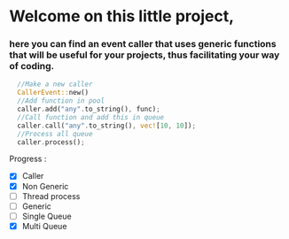 # Welcome on this little project,
### here you can find an event caller that uses generic functions that will be useful for your projects, thus facilitating your way of coding.

```rust
  //Make a new caller
  CallerEvent::new()
  //Add function in pool
  caller.add("any".to_string(), func);
  //Call function and add this in queue
  caller.call("any".to_string(), vec![10, 10]);
  //Process all queue
  caller.process();
```

Progress :
- [x] Caller
- [x] Non Generic
- [ ] Thread process
- [ ] Generic
- [ ] Single Queue
- [x] Multi Queue
